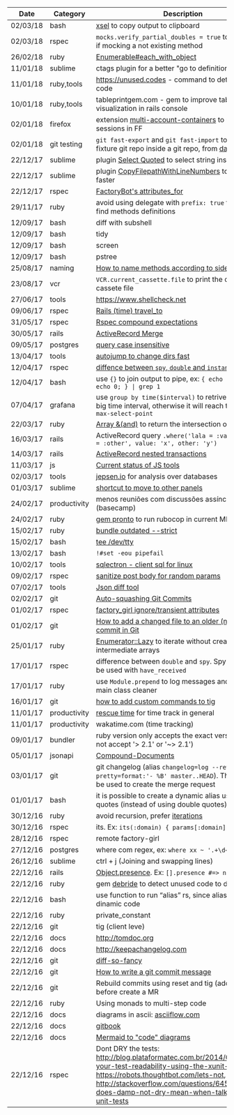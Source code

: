 | Date | Category | Description |
|------|----------|-------------|
| 02/03/18 | bash | [xsel](https://github.com/kfish/xsel) to copy output to clipboard |
| 02/03/18 | rspec | `mocks.verify_partial_doubles = true` to raise error if mocking a not existing method |
| 26/02/18 | ruby | [Enumerable#each_with_object](https://apidock.com/rails/Enumerable/each_with_object) |
| 11/01/18 | sublime | ctags plugin for a better "go to definition" |
| 11/01/18 | ruby,tools | https://unused.codes - command to detect unused code |
| 10/01/18 | ruby,tools | tableprintgem.com - gem to improve table visualization in rails console |
| 02/01/18 | firefox | extension [multi-account-containers](https://addons.mozilla.org/en-US/firefox/addon/multi-account-containers/) to use multiple sessions in FF |
| 02/01/18 | git testing | `git fast-export` and `git fast-import` to save a fixture git repo inside a git repo, from [das s02e15](https://www.destroyallsoftware.com/screencasts/catalog/simple-bash-script-testing) |
| 22/12/17 | sublime | plugin [Select Quoted](https://packagecontrol.io/packages/Select%20Quoted) to select string inside quotes |
| 22/12/17 | sublime | plugin [CopyFilepathWithLineNumbers](https://github.com/theskyliner/CopyFilepathWithLineNumbers) to run specs faster |
| 22/12/17 | rspec | [FactoryBot's attributes_for](https://github.com/thoughtbot/factory_bot/blob/master/GETTING_STARTED.md#using-factories) |
| 29/11/17 | ruby | avoid using delegate with `prefix: true` to help to find methods definitions  |
| 12/09/17 | bash | diff with subshell | diff -u <(echo aa) <(echo bbbaaa) |
| 12/09/17 | bash | tidy | to format html / xml |
| 12/09/17 | bash | screen | screen to detach terminal |
| 12/09/17 | bash | pstree | vi - (open the stdin in vim) |
| 25/08/17 | naming | [How to name methods according to side effects](https://swift.org/documentation/api-design-guidelines/#name-according-to-side-effects) |
| 23/08/17 | vcr | `VCR.current_cassette.file` to print the current cassete file |
| 27/06/17 | tools | https://www.shellcheck.net |
| 09/06/17 | rspec | [Rails (time) travel_to](http://brandonhilkert.com/blog/rails-4-1-travel-to-test-helper/)
| 31/05/17 | rspec | [Rspec compound expectations](https://relishapp.com/rspec/rspec-expectations/docs/compound-expectations) |
| 30/05/17 | rails | [ActiveRecord Merge](https://apidock.com/rails/v4.2.7/ActiveRecord/SpawnMethods/merge) |
| 09/05/17 | postgres | [query case insensitive](https://nandovieira.com.br/usando-campos-case-insensitive-no-postgresql) |
| 13/04/17 | tools | [autojump to change dirs fast](https://github.com/wting/autojump) |
| 12/04/17 | rspec | [diffence between `spy`, `double` and `instance_double`](https://www.ombulabs.com/blog/rspec/ruby/spy-vs-double-vs-instance-double.html) |
| 12/04/17 | bash | use `{}` to join output to pipe, ex: `{ echo 1; echo 11; echo 0; } \| grep 1` |
| 07/04/17 | grafana | use `group by time($interval)` to retrive data from a big time interval, otherwise it will reach the limit of `max-select-point` |
| 22/03/17 | ruby | [Array &(and)](https://ruby-doc.org/core-2.4.0/Array.html#method-i-26) to return the intersection of 2 arrays |
| 16/03/17 | rails | ActiveRecord query `.where('lala = :value and popo = :other', value: 'x', other: 'y')` |
| 14/03/17 | rails | [ActiveRecord nested transactions](http://api.rubyonrails.org/classes/ActiveRecord/Transactions/ClassMethods.html) |
| 11/03/17 | js | [Current status of JS tools](https://hackernoon.com/a-map-to-modern-javascript-development-2017-16d9eb86309c#.8xo1fckel) |
| 02/03/17 | tools | [jepsen.io](jepsen.io) for analysis over databases |
| 01/03/17 | sublime | [shortcut to move to other panels](http://stackoverflow.com/questions/25065771/move-tab-from-one-column-to-another-in-sublime-using-only-keys) |
| 24/02/17 | productivity | menos reuniões com discussões assíncronas (basecamp) |
| 24/02/17 | ruby | [gem pronto](https://github.com/mmozuras/pronto) to run rubocop in current MR |
| 15/02/17 | ruby | [bundle outdated --strict](http://bundler.io/v1.3/bundle_outdated.html) |
| 15/02/17 | bash | [tee /dev/tty](http://stackoverflow.com/questions/5677201/how-to-pipe-stdout-while-keeping-it-on-screen-and-not-to-a-output-file) |
| 13/02/17 | bash | `!#set -eou pipefail` |
| 10/02/17 | tools | [sqlectron - client sql for linux](sqlectron.github.io) |
| 09/02/17 | rspec | [sanitize post body for random params](http://railsware.com/blog/2013/10/03/custom-vcr-matchers-for-dealing-with-mutable-http-requests/) |
| 07/02/17 | tools | [Json diff tool](http://jsondiff.com/)  |
| 02/02/17 | git | [Auto-squashing Git Commits](https://robots.thoughtbot.com/autosquashing-git-commits)  |
| 01/02/17 | rspec | [factory_girl ignore/transient attributes](http://www.rubydoc.info/gems/factory_girl/file/GETTING_STARTED.md#Transient_Attributes)|
| 01/02/17 | git | [How to add a changed file to an older (not last) commit in Git](http://stackoverflow.com/questions/2719579/howto-add-a-changed-file-to-an-older-not-last-commit-in-git)  |
| 25/01/17 | ruby | [Enumerator::Lazy](http://dev.af83.com/2012/11/22/ruby-2-0-enumerator-lazy.html) to iterate without creating intermediate arrays |
| 17/01/17 | rspec | difference between `double` and `spy`. Spy is made to be used with `have_received` |
| 17/01/17 | ruby | use `Module.prepend` to log messages and keep the main class cleaner |
| 16/01/17 | git | [how to add custom commands to tig](https://github.com/fabioperrella/dotfiles/commit/848fca0ddcdfef1b43fb859a30b82b55a6ee9626) |
| 11/01/17 | productivity | [rescue time](http://rescuetime.com) for time track in general  |
| 11/01/17 | productivity | wakatime.com (time tracking) |
| 09/01/17 | bundler | ruby version only accepts the exact version (it does not accept '> 2.1' or '~> 2.1') |
| 05/01/17 | jsonapi| [Compound-Documents](http://jsonapi.org/format/#document-compound-documents) |
| 03/01/17 | git | git changelog (alias `changelog=log --reverse --pretty=format:'- %B' master..HEAD`). The output can be used to create the merge request |
| 01/01/17 | bash | it is possible to create a dynamic alias using single quotes (instead of using double quotes) |
| 30/12/16 | ruby | avoid recursion, prefer [iterations](http://www.refactoring.com/catalog/replaceRecursionWithIteration.html) |
| 30/12/16 | rspec | its. Ex: `its(:domain) { params[:domain] }` |
| 28/12/16 | rspec | remote factory-girl |
| 27/12/16 | postgres | where com regex, ex: `where xx ~ '.+\d+'` |
| 26/12/16 | sublime | ctrl + j (Joining and swapping lines) |
| 22/12/16 | rails | [Object.presence](http://api.rubyonrails.org/classes/Object.html#method-i-presence). Ex: `[].presence #=> nil` |
| 22/12/16 | ruby | gem [debride](https://github.com/seattlerb/debride) to detect unused code to delete
| 22/12/16 | bash | use function to run “alias” rs, since alias can not run dinamic code |
| 22/12/16 | ruby | private_constant |
| 22/12/16 | git | tig (client leve) |
| 22/12/16 | docs | http://tomdoc.org |
| 22/12/16 | docs | http://keepachangelog.com |
| 22/12/16 | git | [diff-so-fancy](https://github.com/so-fancy/diff-so-fancy) |
| 22/12/16 | git | [How to write a git commit message](http://chris.beams.io/posts/git-commit/) |
| 22/12/16 | git | Rebuild commits using reset and tig (add interactive) before create a MR |
| 22/12/16 | ruby | Using monads to multi-step code |
| 22/12/16 | docs | diagrams in ascii: [asciiflow.com](http://asciiflow.com) |
| 22/12/16 | docs | [gitbook](https://www.gitbook.com/) |
| 22/12/16 | docs | [Mermaid to "code" diagrams](https://knsv.github.io/mermaid/) |
| 22/12/16 | rspec | Dont DRY the tests:  http://blog.plataformatec.com.br/2014/04/improve-your-test-readability-using-the-xunit-structure, https://robots.thoughtbot.com/lets-not, http://stackoverflow.com/questions/6453235/what-does-damp-not-dry-mean-when-talking-about-unit-tests |
